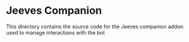 # Jeeves Companion

This directory contains the source code for the Jeeves companion addon
used to manage interactions with the bot
